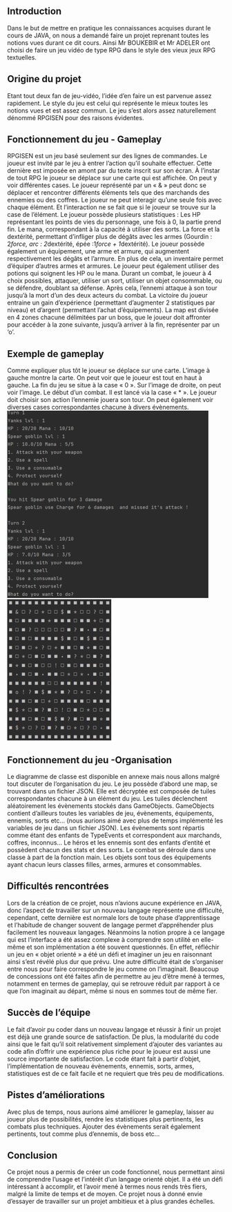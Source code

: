 ## Introduction
Dans le but de mettre en pratique les connaissances acquises durant le cours de JAVA, on 
nous a demandé faire un projet reprenant toutes les notions vues durant ce dit cours. Ainsi 
Mr BOUKEBIR et Mr ADELER ont choisi de faire un jeu vidéo de type RPG dans le style des 
vieux jeux RPG textuelles.

## Origine du projet
Etant tout deux fan de jeu-vidéo, l’idée d’en faire un est parvenue assez rapidement. Le style 
du jeu est celui qui représente le mieux toutes les notions vues et est assez commun. Le jeu 
s’est alors assez naturellement dénommé RPGISEN pour des raisons évidentes. 

## Fonctionnement du jeu - Gameplay
RPGISEN est un jeu basé seulement sur des lignes de commandes. Le joueur est invité par 
le jeu à entrer l’action qu’il souhaite effectuer. Cette dernière est imposée en amont par du 
texte inscrit sur son écran.
À l’instar de tout RPG le joueur se déplace sur une carte qui est affichée. On peut y voir 
différentes cases. Le joueur représenté par un « & » peut donc se déplacer et rencontrer 
différents éléments tels que des marchands des ennemies ou des coffres. 
Le joueur ne peut interagir qu’une seule fois avec chaque élément. Et l’interaction ne se fait 
que si le joueur se trouve sur la case de l’élément.
Le joueur possède plusieurs statistiques : Les HP représentant les points de vies du 
personnage, une fois à 0, la partie prend fin. Le mana, correspondant à la capacité à utiliser 
des sorts. La force et la dextérité, permettant d’infliger plus de dégâts avec les armes 
(Gourdin : 2*force, arc : 2*dextérité, épée :1*force + 1*dextérité). Le joueur possède 
également un équipement, une arme et armure, qui augmentent respectivement les dégâts 
et l’armure. En plus de cela, un inventaire permet d’équiper d’autres armes et armures. Le 
joueur peut également utiliser des potions qui soignent les HP ou le mana.
Durant un combat, le joueur à 4 choix possibles, attaquer, utiliser un sort, utiliser un objet 
consommable, ou se défendre, doublant sa défense. Après cela, l’ennemi attaque à son tour 
jusqu’à la mort d’un des deux acteurs du combat.
La victoire du joueur entraine un gain d’expérience (permettant d’augmenter 2 statistiques 
par niveau) et d’argent (permettant l’achat d’équipements).
La map est divisée en 4 zones chacune délimitées par un boss, que le joueur doit affronter 
pour accéder à la zone suivante, jusqu’à arriver à la fin, représenter par un ‘o’.

## Exemple de gameplay
Comme expliquer plus tôt le joueur se déplace sur une carte. L’image à gauche
montre la carte. On peut voir que le joueur est tout en haut à gauche. La fin du jeu 
se situe à la case « 0 ».
Sur l’image de droite, on peut voir l’image. Le 
début d’un combat. Il est lancé via la case « * ». Le 
joueur doit choisir son action l’ennemie jouera son 
tour. 
On peut également voir diverses cases 
correspondantes chacune à divers évènements. 
<img src="console.PNG">
<img src="map.PNG">

## Fonctionnement du jeu -Organisation
Le diagramme de classe est disponible en annexe mais nous allons malgré tout discuter de 
l’organisation du jeu. Le jeu possède d’abord une map, se trouvant dans un fichier JSON. 
Elle est décryptée est composée de tuiles correspondantes chacune à un élément du jeu.
Les tuiles déclenchent aléatoirement les évènements stockés dans GameObjects. 
GameObjects contient d’ailleurs toutes les variables de jeu, évènements, équipements, 
ennemis, sorts etc… (nous aurions aimé avec plus de temps implémenté les variables de jeu 
dans un fichier JSON). 
Les évènements sont répartis comme étant des enfants de TypeEvents et correspondent aux 
marchands, coffres, inconnus… 
Le héros et les ennemis sont des enfants d’entité et possèdent chacun des stats et des sorts.
Le combat se déroule dans une classe à part de la fonction main.
Les objets sont tous des équipements ayant chacun leurs classes filles, armes, armures et 
consommables.

## Difficultés rencontrées
Lors de la création de ce projet, nous n’avions aucune expérience en JAVA, donc l’aspect de 
travailler sur un nouveau langage représente une difficulté, cependant, cette dernière est 
normale lors de toute phase d’apprentissage et l’habitude de changer souvent de langage 
permet d’appréhender plus facilement les nouveaux langages. 
Néanmoins la notion propre à ce langage qui est l’interface a été assez complexe à 
comprendre son utilité en elle-même et son implémentation a été souvent questionnés. En 
effet, réfléchir un jeu en « objet orienté » a été un défi et imaginer un jeu en raisonnant ainsi 
s’est révélé plus dur que prévu.
Une autre difficulté était de s’organiser entre nous pour faire correspondre le jeu comme on 
l’imaginait. Beaucoup de concessions ont été faites afin de permettre au jeu d’être mené à 
termes, notamment en termes de gameplay, qui se retrouve réduit par rapport à ce que l’on 
imaginait au départ, même si nous en sommes tout de même fier.

## Succès de l’équipe
Le fait d’avoir pu coder dans un nouveau langage et réussir à finir un projet est déjà une 
grande source de satisfaction. 
De plus, la modularité du code ainsi que le fait qu’il soit relativement simplement d’ajouter
des variantes au code afin d’offrir une expérience plus riche pour le joueur est aussi une 
source importante de satisfaction. Le code étant fait à partir d’objet, l’implémentation de 
nouveau évènements, ennemis, sorts, armes, statistiques est de ce fait facile et ne requiert 
que très peu de modifications.

## Pistes d’améliorations
Avec plus de temps, nous aurions aimé améliorer le gameplay, laisser au joueur plus de 
possibilités, rendre les statistiques plus pertinents, les combats plus techniques. Ajouter des 
évènements serait également pertinents, tout comme plus d’ennemis, de boss etc…

## Conclusion
Ce projet nous a permis de créer un code fonctionnel, nous permettant ainsi de comprendre 
l’usage et l’intérêt d’un langage orienté objet. Il a été un défi intéressant à accomplir, et 
l’avoir mené à termes nous rends très fiers, malgré la limite de temps et de moyen. Ce projet 
nous à donné envie d’essayer de travailler sur un projet ambitieux et à plus grandes échelles.
